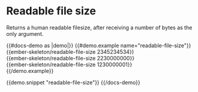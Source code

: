 # Readable file size

Returns a human readable filesize, after receiving a number of bytes as the only argument.

{{#docs-demo as |demo|}}
  {{#demo.example name="readable-file-size"}}
    {{ember-skeleton/readable-file-size 2345234534}}<br>
    {{ember-skeleton/readable-file-size 2230000000}}<br>
    {{ember-skeleton/readable-file-size 1230000001}}  
  {{/demo.example}}

  {{demo.snippet "readable-file-size"}}
{{/docs-demo}}

